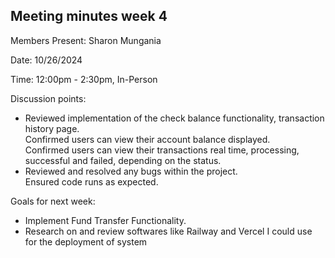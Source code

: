 ## Meeting minutes week 4

Members Present: Sharon Mungania

Date: 10/26/2024

Time: 12:00pm - 2:30pm, In-Person
 
Discussion points:  
* Reviewed implementation of the check balance functionality, transaction history page.  
    Confirmed users can view their account balance displayed.  
    Confirmed users can view their transactions real time, processing, successful and failed, depending on the status.  
* Reviewed and resolved any bugs within the project.  
    Ensured code runs as expected.

Goals for next week:  
* Implement Fund Transfer Functionality.  
* Research on and review softwares like Railway and Vercel I could use for the deployment of system

